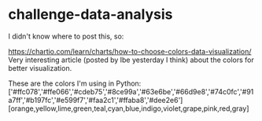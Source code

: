 # challenge-data-analysis

I didn't know where to post this, so:

https://chartio.com/learn/charts/how-to-choose-colors-data-visualization/
Very interesting article (posted by Ibe yesterday I think) about the colors for better visualization.

These are the colors I'm using in Python:
['#ffc078','#ffe066','#cdeb75','#8ce99a','#63e6be','#66d9e8','#74c0fc','#91a7ff','#b197fc','#e599f7','#faa2c1','#ffaba8','#dee2e6']
[orange,yellow,lime,green,teal,cyan,blue,indigo,violet,grape,pink,red,gray]
